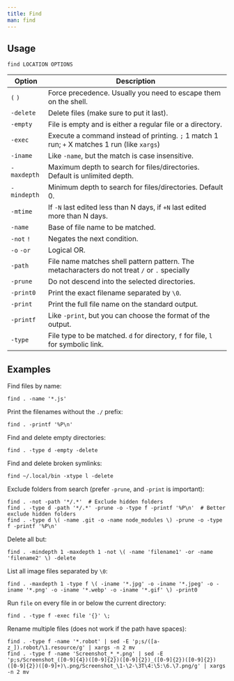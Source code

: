 ```yaml
---
title: Find
man: find
---
```


## Usage

```shell
find LOCATION OPTIONS
```

| Option      | Description                                                                                   |
| ----------- | --------------------------------------------------------------------------------------------- |
| `(` `)`     | Force precedence. Usually you need to escape them on the shell.                               |
| `-delete`   | Delete files (make sure to put it last).                                                      |
| `-empty`    | File is empty and is either a regular file or a directory.                                    |
| `-exec`     | Execute a command instead of printing. `;` 1 match 1 run; `+` X matches 1 run (like `xargs`)  |
| `-iname`    | Like `-name`, but the match is case insensitive.                                              |
| `-maxdepth` | Maximum depth to search for files/directories. Default is unlimited depth.                    |
| `-mindepth` | Minimum depth to search for files/directories. Default 0.                                     |
| `-mtime`    | If `-N` last edited less than N days, if `+N` last edited more than N days.                   |
| `-name`     | Base of file name to be matched.                                                              |
| `-not` `!`  | Negates the next condition.                                                                   |
| `-o` `-or`  | Logical OR.                                                                                   |
| `-path`     | File name matches shell pattern pattern. The metacharacters do not treat `/` or `.` specially |
| `-prune`    | Do not descend into the selected directories.                                                 |
| `-print0`   | Print the exact filename separated by `\0`.                                                   |
| `-print`    | Print the full file name on the standard output.                                              |
| `-printf`   | Like `-print`, but you can choose the format of the output.                                   |
| `-type`     | File type to be matched. `d` for directory, `f` for file, `l` for symbolic link.              |

## Examples

Find files by name:

```shell
find . -name '*.js'
```

Print the filenames without the `./` prefix:

```shell
find . -printf '%P\n'
```

Find and delete empty directories:

```shell
find . -type d -empty -delete
```

Find and delete broken symlinks:

```shell
find ~/.local/bin -xtype l -delete
```

Exclude folders from search (prefer `-prune`, and `-print` is important):

```shell
find . -not -path '*/.*'  # Exclude hidden folders
find . -type d -path '*/.*' -prune -o -type f -printf '%P\n'  # Better exclude hidden folders
find . -type d \( -name .git -o -name node_modules \) -prune -o -type f -printf '%P\n'
```

Delete all but:

```shell
find . -mindepth 1 -maxdepth 1 -not \( -name 'filename1' -or -name 'filename2' \) -delete
```

List all image files separated by `\0`:

```shell
find . -maxdepth 1 -type f \( -iname '*.jpg' -o -iname '*.jpeg' -o -iname '*.png' -o -iname '*.webp' -o -iname '*.gif' \) -print0
```

Run `file` on every file in or below the current directory:

```shell
find . -type f -exec file '{}' \;
```

Rename multiple files (does not work if the path have spaces):

```shell
find . -type f -name '*.robot' | sed -E 'p;s/([a-z_]).robot/\1.resource/g' | xargs -n 2 mv
find . -type f -name 'Screenshot_*_*.png' | sed -E 'p;s/Screenshot_([0-9]{4})([0-9]{2})([0-9]{2})_([0-9]{2})([0-9]{2})([0-9]{2})([0-9]+)\.png/Screenshot_\1-\2-\3T\4:\5:\6.\7.png/g' | xargs -n 2 mv
```
